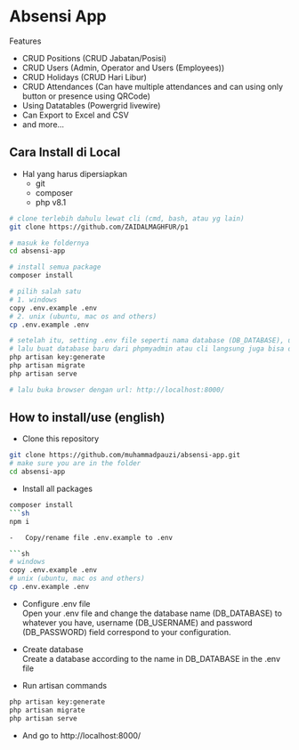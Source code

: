 # **Absensi App**

Features

-   CRUD Positions (CRUD Jabatan/Posisi)
-   CRUD Users (Admin, Operator and Users (Employees))
-   CRUD Holidays (CRUD Hari Libur)
-   CRUD Attendances (Can have multiple attendances and can using only button or presence using QRCode)
-   Using Datatables (Powergrid livewire)
-   Can Export to Excel and CSV
-   and more...

## Cara Install di Local

-   Hal yang harus dipersiapkan
    -   git
    -   composer
    -   php v8.1

```sh
# clone terlebih dahulu lewat cli (cmd, bash, atau yg lain)
git clone https://github.com/ZAIDALMAGHFUR/p1

# masuk ke foldernya
cd absensi-app

# install semua package
composer install

# pilih salah satu
# 1. windows
copy .env.example .env
# 2. unix (ubuntu, mac os and others)
cp .env.example .env

# setelah itu, setting .env file seperti nama database (DB_DATABASE), username dan passwordnya
# lalu buat database baru dari phpmyadmin atau cli langsung juga bisa dengan nama sesuai DB_DATABASE yang ada di file .env
php artisan key:generate
php artisan migrate
php artisan serve

# lalu buka browser dengan url: http://localhost:8000/
```

## How to install/use (english)

-   Clone this repository

```sh
git clone https://github.com/muhammadpauzi/absensi-app.git
# make sure you are in the folder
cd absensi-app
```

-   Install all packages

```sh
composer install
```sh
npm i 

-   Copy/rename file .env.example to .env

```sh
# windows
copy .env.example .env
# unix (ubuntu, mac os and others)
cp .env.example .env
```

-   Configure .env file
    <br>
    Open your .env file and change the database name (DB_DATABASE) to whatever you have, username (DB_USERNAME) and password (DB_PASSWORD) field correspond to your configuration.

-   Create database
    <br>
    Create a database according to the name in DB_DATABASE in the .env file

-   Run artisan commands

```sh
php artisan key:generate
php artisan migrate
php artisan serve
```

-   And go to http://localhost:8000/
